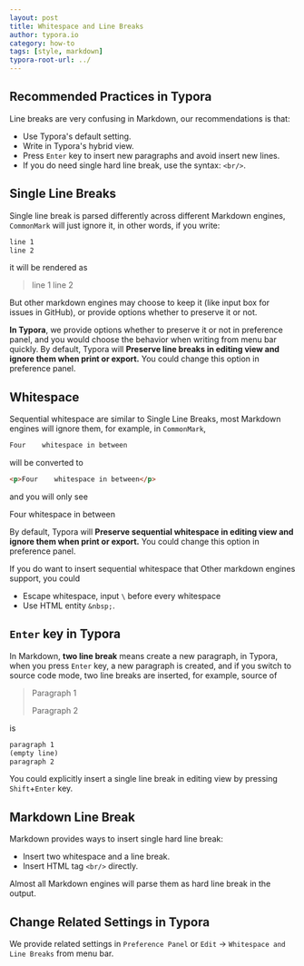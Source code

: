 ```yaml
---
layout: post
title: Whitespace and Line Breaks
author: typora.io
category: how-to
tags: [style, markdown]
typora-root-url: ../
---
```


## Recommended Practices in Typora

Line breaks are very confusing in Markdown, our recommendations is that: 

- Use Typora's default setting.
- Write in Typora's hybrid view.
- Press `Enter` key to insert new paragraphs and avoid insert new lines. 
- If you do need single hard line break, use the syntax: `<br/>`.

## Single Line Breaks

Single line break is parsed differently across different Markdown engines, `CommonMark` will just ignore it, in other words, if you write:

```markdown
line 1
line 2
```

it will be rendered as

>  line 1 line 2

But other markdown engines may choose to keep it (like input box for issues in GitHub), or provide options whether to preserve it or not.

**In Typora**, we provide options whether to preserve it or not in preference panel, and you would choose the behavior when writing from menu bar quickly. By default, Typora will **Preserve line breaks in editing view and ignore them when print or export.** You could change this option in preference panel.

## Whitespace

Sequential whitespace are similar to Single Line Breaks, most Markdown engines will ignore them, for example, in `CommonMark`,

```markdown
Four    whitespace in between
```

will be converted to

```html
<p>Four    whitespace in between</p>
```

and you will only see

Four whitespace in between

By default, Typora will **Preserve sequential whitespace in editing view and ignore them when print or export.** You could change this option in preference panel.

If you do want to insert sequential whitespace that Other markdown engines support, you could

- Escape whitespace, input `\` before every whitespace
- Use HTML entity `&nbsp;`.

## `Enter` key in Typora

In Markdown, **two line break** means create a new paragraph, in Typora, when you press `Enter` key, a new paragraph is created, and if you switch to source code mode, two line breaks are inserted, for example, source of

> Paragraph 1
>
> Paragraph 2

is

```markdown
paragraph 1
(empty line)
paragraph 2
```

You could explicitly insert a single line break in editing view by pressing `Shift`+`Enter` key.

## Markdown Line Break

Markdown provides ways to insert single hard line break:

- Insert two whitespace and a line break.
- Insert HTML tag `<br/>` directly.

Almost all Markdown engines will parse them as hard line break in the output.

## Change Related Settings in Typora

We provide related settings in `Preference Panel` or `Edit` -> `Whitespace and  Line Breaks` from menu bar.

